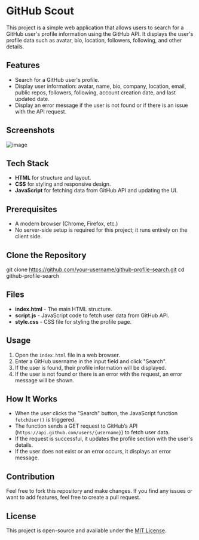 # GitHub Scout

This project is a simple web application that allows users to search for a GitHub user's profile information using the GitHub API. It displays the user's profile data such as avatar, bio, location, followers, following, and other details.

## Features
- Search for a GitHub user's profile.
- Display user information: avatar, name, bio, company, location, email, public repos, followers, following, account creation date, and last updated date.
- Display an error message if the user is not found or if there is an issue with the API request.

## Screenshots
![image](https://github.com/user-attachments/assets/fbb061c0-2512-4b80-9699-fb74e94b8113)

## Tech Stack
- **HTML** for structure and layout.
- **CSS** for styling and responsive design.
- **JavaScript** for fetching data from GitHub API and updating the UI.

## Prerequisites
- A modern browser (Chrome, Firefox, etc.)
- No server-side setup is required for this project; it runs entirely on the client side.

## Clone the Repository
git clone https://github.com/your-username/github-profile-search.git
cd github-profile-search

## Files
- **index.html** - The main HTML structure.
- **script.js** - JavaScript code to fetch user data from GitHub API.
- **style.css** - CSS file for styling the profile page.

## Usage
1. Open the `index.html` file in a web browser.
2. Enter a GitHub username in the input field and click "Search".
3. If the user is found, their profile information will be displayed.
4. If the user is not found or there is an error with the request, an error message will be shown.

## How It Works
- When the user clicks the "Search" button, the JavaScript function `fetchUser()` is triggered.
- The function sends a GET request to GitHub’s API (`https://api.github.com/users/{username}`) to fetch user data.
- If the request is successful, it updates the profile section with the user's details.
- If the user does not exist or an error occurs, it displays an error message.

## Contribution
Feel free to fork this repository and make changes. If you find any issues or want to add features, feel free to create a pull request.

## License
This project is open-source and available under the [MIT License](https://github.com/neeldesaind/github-profile/blob/main/LICENSE).
